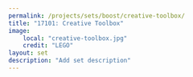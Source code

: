 ```yaml
---
permalink: /projects/sets/boost/creative-toolbox/
title: "17101: Creative Toolbox"
image:
    local: "creative-toolbox.jpg"
    credit: "LEGO"
layout: set
description: "Add set description"
---
```

